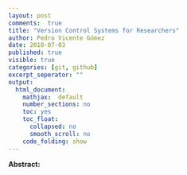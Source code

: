 ```yaml
---
layout: post
comments:  true
title: "Version Control Systems for Researchers"
author: Pedro Vicente Gómez
date: 2018-07-03
published: true
visible: true
categories: [git, github]
excerpt_seperator: ""
output:
  html_document:
    mathjax:  default
    number_sections: no
    toc: yes
    toc_float:
      collapsed: no
      smooth_scroll: no
    code_folding: show
---
```




**Abstract:** 